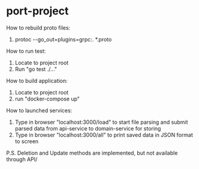 # port-project

How to rebuild proto files:
1) protoc --go_out=plugins=grpc:. *.proto

How to run test:
1) Locate to project root
2) Run "go test ./..."

How to build application:
1) Locate to project root
2) run "docker-compose up"

How to launched services:
1) Type in browser "localhost:3000/load" to start file parsing and submit parsed data from api-service to domain-service for storing
2) Type in browser "localhost:3000/all" to print saved data in JSON format to screen

P.S.
Deletion and Update methods are implemented, but not available through API/
